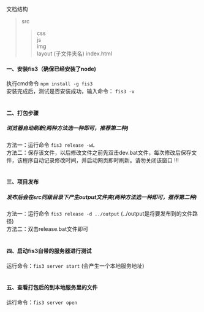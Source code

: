 
文档结构
>src  
>>css  
>>js  
>>img  
>>layout (子文件夹名)
>>index.html
#### 一、安装fis3（确保已经安装了node)
执行cmd命令
```npm install -g fis3```
</br>
安装完成后，测试是否安装成功，输入命令：
```fis3 -v```
</br>
</br>
#### 二、打包步骤
##### 浏览器自动刷新(两种方法选一种即可，推荐第二种)
方法一：运行命令  `fis3 release -wL`
</br>
方法二：保存该文件，以后修改文件之前先双击dev.bat文件，每次修改后保存文件，该程序自动记录修改时间，并启动网页即时刷新。请勿关闭该窗口 !!!
</br>
</br>
#### 三、项目发布
##### 发布后会在src同级目录下产生output文件夹(两种方法选一种即可，推荐第二种)
方法一：运行命令  `fis3 release -d ../output`   (../output是将要发布到的文件路径)
</br>
方法二：双击release.bat文件即可
</br>
</br>
#### 四、启动fis3自带的服务器进行测试

运行命令：`fis3 server start` (会产生一个本地服务地址)
</br>
</br>
#### 五、查看打包后的到本地服务里的文件

运行命令：`fis3 server open`

